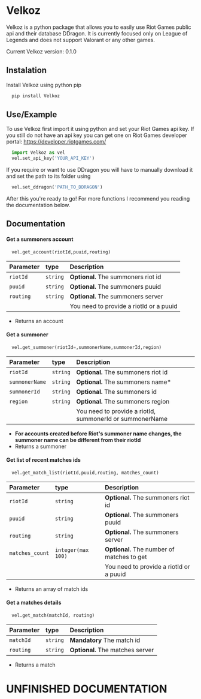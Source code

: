 
# Velkoz
Velkoz is a python package that allows you to easily use Riot Games public api and their database DDragon.
It is currently focused only on League of Legends and does not support Valorant or any other games.

Current Velkoz version: 0.1.0


## Instalation

Install Velkoz using python pip

```bash
  pip install Velkoz
```

## Use/Example
To use Velkoz first import it using python and set your Riot Games api key.
If you still do not have an api key you can get one on Riot Games developer portal: https://developer.riotgames.com/

```python
  import Velkoz as vel
  vel.set_api_key('YOUR_API_KEY')
```
If you require or want to use DDragon you will have to manually download it and set the path to its folder using
```python
  vel.set_ddragon('PATH_TO_DDRAGON')
```
After this you're ready to go! For more functions I recommend you reading the documentation below.



## Documentation


#### Get a summoners account
```python
  vel.get_account(riotId,puuid,routing)
```

| Parameter   | type       | Description                          |
| :---------- | :--------- | :---------------------------------- |
| `riotId` | `string` | **Optional.** The summoners riot id |
| `puuid` | `string` | **Optional.** The summoners puuid |
| `routing` | `string` | **Optional.** The summoners server |
| | | You need to provide a riotId or a puuid

* Returns an account

#### Get a summoner
```python
  vel.get_summoner(riotId=,summonerName,summonerId,region)
```

| Parameter   | type       | Description                         |
| :---------- | :--------- | :---------------------------------- |
| `riotId` | `string` | **Optional.** The summoners riot id |
| `summonerName` | `string` | **Optional.** The summoners name* |
| `summonerId` | `string` | **Optional.** The summoners id |
| `region` | `string` | **Optional.** The summoners region |
| | | You need to provide a riotId, summonerId or summonerName

* **For accounts created before Riot's summoner name changes, the summoner name can be different from their riotId**
* Returns a summoner

#### Get list of recent matches ids
```python
  vel.get_match_list(riotId,puuid,routing, matches_count)
```
| Parameter   | type       | Description                          |
| :---------- | :--------- | :---------------------------------- |
| `riotId` | `string` | **Optional.** The summoners riot id |
| `puuid` | `string` | **Optional.** The summoners puuid |
| `routing` | `string` | **Optional.** The summoners server |
| `matches_count` | `integer(max 100)` | **Optional.** The number of matches to get|
| | | You need to provide a riotId or a puuid

* Returns an array of match ids

#### Get a matches details
```python
  vel.get_match(matchId, routing)
```

| Parameter   | type       | Description                          |
| :---------- | :--------- | :---------------------------------- |
| `matchId` | `string` | **Mandatory** The match id |
| `routing` | `string` | **Optional.** The matches server |

* Returns a match

# UNFINISHED DOCUMENTATION
